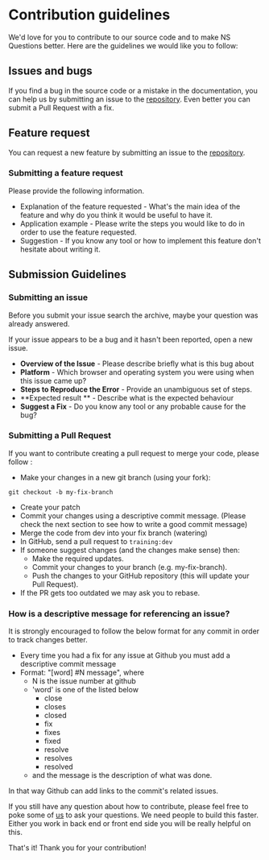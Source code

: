 # Contribution guidelines
We'd love for you to contribute to our source code and to make NS Questions better. Here are the guidelines we would like you to follow:

## Issues and bugs

If you find a bug in the source code or a mistake in the documentation, you can help us by submitting an issue to the [repository](https://github.com/Nearsoft/training). Even better you can submit a Pull Request with a fix.

## Feature request

You can request a new feature by submitting an issue to the [repository](https://github.com/Nearsoft/questions).

### Submitting a feature request

Please provide the following information.

- Explanation of the feature requested - What's the main idea of the feature and why do you think it would be useful to have it.
- Application example - Please write the steps you would like to do in order to use the feature requested.
- Suggestion - If you know any tool or how to implement this feature don't hesitate about writing it.

## Submission Guidelines

### Submitting an issue

Before you submit your issue search the archive, maybe your question was already answered.

If your issue appears to be a bug and it hasn't been reported, open a new issue.

- **Overview of the Issue** - Please describe briefly what is this bug about
- **Platform** - Which browser and operating system you were using when this issue came up?
- **Steps to Reproduce the Error** - Provide an unambiguous set of steps.
- **Expected result ** - Describe what is the expected behaviour
- **Suggest a Fix** - Do you know any tool or any probable cause for the bug?

### Submitting a Pull Request

If you want to contribute creating a pull request to merge your code, please follow :

- Make your changes in a new git branch (using your fork):
```
git checkout -b my-fix-branch
```
- Create your patch
- Commit your changes using a descriptive commit message. (Please check the next section to see how to write a good commit message)
- Merge the code from dev into your fix branch (watering)
- In GitHub, send a pull request to `training:dev`
- If someone suggest changes (and the changes make sense) then:
  - Make the required updates.
  - Commit your changes to your branch (e.g. my-fix-branch).
  - Push the changes to your GitHub repository (this will update your Pull Request).
- If the PR gets too outdated we may ask you to rebase.

### How is a descriptive message for referencing an issue?

It is strongly encouraged to follow the below format for any commit in order to track changes better.

 - Every time you had a fix for any issue at Github you must add a descriptive commit message
 - Format: "[word] #N message", where
    - N is the issue number at github
    - 'word' is one of the listed below
        - close
        - closes
        - closed
        - fix
        - fixes
        - fixed
        - resolve
        - resolves
        - resolved
    - and the message is the description of what was done.

In that way Github can add links to the commit's related issues.

If you still have any question about how to contribute, please feel free to poke some of [us](https://github.com/Nearsoft/questions/graphs/contributors) to ask your questions. We need people to build this faster. Either you work in back end or front end side you will be really helpful on this.

That's it! Thank you for your contribution!